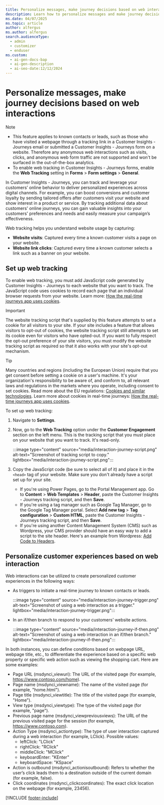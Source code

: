 ```yaml
---
title: Personalize messages, make journey decisions based on web interactions
description: Learn how to personalize messages and make journey decisions based on web interactions in Dynamics 365 Customer Insights - Journeys.
ms.date: 04/07/2025
ms.topic: article
author: alfergus
ms.author: alfergus
search.audienceType:
  - admin
  - customizer
  - enduser
ms.custom:
  - ai-gen-docs-bap
  - ai-gen-description
  - ai-seo-date:12/12/2024
---
```


# Personalize messages, make journey decisions based on web interactions

> [!NOTE]
> - This feature applies to known contacts or leads, such as those who have visited a webpage through a tracking link in a Customer Insights - Journeys email or submitted a Customer Insights - Journeys form on a website. Therefore any anonymous web interactions such as visits, clicks, and anonymous web form traffic are not supported and won't be surfaced in the out-of-the-box analytics. 
> - To enable web tracking in Customer Insights - Journeys forms, enable the **Web Tracking** setting in **Forms** > **Form settings** > **General**.

In Customer Insights - Journeys, you can track and leverage your customers’ online behavior to deliver personalized experiences across digital channels. For example, you can boost conversions and customer loyalty by sending tailored offers after customers visit your website and show interest in a product or service. By tracking additional data about customers' online journeys, you can gain valuable insights into your customers' preferences and needs and easily measure your campaign’s effectiveness.

Web tracking helps you understand website usage by capturing:

- **Website visits**: Captured every time a known customer visits a page on your website.
- **Website link clicks**: Captured every time a known customer selects a link such as a banner on your website.

## Set up web tracking

To enable web tracking, you must add JavaScript code generated by Customer Insights - Journeys to each website that you want to track. The JavaScript code uses cookies to record each page that an individual browser requests from your website. Learn more: [How the real-time journeys app uses cookies](real-time-journeys-cookies.md).

> [!IMPORTANT]
> The website tracking script that's supplied by this feature attempts to set a cookie for all visitors to your site. If your site includes a feature that allows visitors to opt-out of cookies, the website tracking script still attempts to set its cookie even for visitors who have opted-out. If you want to fully respect the opt-out preference of your site visitors, you must modify the website tracking script as required so that it also works with your site's opt-out mechanism.

> [!TIP]
> Many countries and regions (including the European Union) require that you get consent before setting a cookie on a user's machine. It's your organization's responsibility to be aware of, and conform to, all relevant laws and regulations in the markets where you operate, including consent to set cookies. Read more about the EU regulations: [Cookies and similar technologies](https://commission.europa.eu/resources-partners/europa-web-guide/design-content-and-development/privacy-security-and-legal-notices/cookies-and-similar-technologies_en). Learn more about cookies in real-time journeys: [How the real-time journeys app uses cookies](real-time-journeys-cookies.md).

To set up web tracking:

1. Navigate to **Settings**.
1. Now, go to the **Web Tracking** option under the **Customer Engagement** section on the left menu. This is the tracking script that you must place on your website that you want to track. It's read-only.

    :::image type="content" source="media/interaction-journey-script.png" alt-text="Screenshot of tracking script to copy." lightbox="media/interaction-journey-script.png":::

1. Copy the JavaScript code (be sure to select all of it) and place it in the `<head>` tag of your website. Make sure you don't already have a script set up for your site.
    - If you're using Power Pages, go to the Portal Management app. Go to **Content** > **Web Templates** > **Header**, paste the Customer Insights - Journeys tracking script, and then **Save**.
    - If you're using a tag manager such as Google Tag Manager, go to the Google Tag Manager portal. Select **Add new tag** > **Tag configuration** > **Custom HTML**, paste the Customer Insights - Journeys tracking script, and then **Save**.
    - If you're using another Content Management System (CMS) such as Wordpress, your CMS provider should have an easy way to add a script to the site header. Here's an example from Wordpress: [Add Code to Headers](https://wordpress.com/support/adding-code-to-headers/).

## Personalize customer experiences based on web interaction

Web interactions can be utilized to create personalized customer experiences in the following ways:

- As triggers to initiate a real-time journey to known contacts or leads.

    :::image type="content" source="media/interaction-journey-trigger.png" alt-text="Screenshot of using a web interaction as a trigger." lightbox="media/interaction-journey-trigger.png":::
  
- In an if/then branch to respond to your customers’ website actions.
  
    :::image type="content" source="media/interaction-journey-if-then.png" alt-text="Screenshot of using a web interaction in an if/then branch." lightbox="media/interaction-journey-if-then.png":::

In both instances, you can define conditions based on webpage URL, webpage title, etc., to differentiate the experience based on a specific web property or specific web action such as viewing the shopping cart. Here are some examples:
- Page URL (msdynci_viewuri): The URL of the visited page (for example, https://www.contoso.com/home).
- Page name (msdynci_viewname): The name of the visited page (for example, "home.html").
- Page title (msdynci_viewtitle): The title of the visited page (for example, "Home").
- View type (msdynci_viewtype): The type of the visited page (for example, "page").
- Previous page name (msdynci_viewpreviousviews): The URL of the previous visited page for the session (for example, https://www.contoso.com).
- Action Type (msdynci_actiontype): The type of user interaction captured during a web interaction (for example, LClick). Possible values:
  - leftClick: "LClick"
  - rightClick: "RClick"
  - middleClick: "MClick"
  - keyboardEnter: "KEnter"
  - keyboardSpace: "KSpace"
- Action is outbound (msdynci_actionisoutbound): Refers to whether the user’s click leads them to a destination outside of the current domain (for example, false).
- Click coordinates (msdynci_clickcoordinates): The exact click location on the webpage (for example, 23456).

[!INCLUDE [footer-include](./includes/footer-banner.md)]
